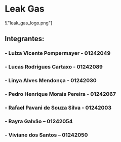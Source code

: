 # Leak Gas

!["leak_gas_logo.png"]

## Integrantes:
### - Luíza Vicente Pompermayer - 01242049 
### - Lucas Rodrigues Cartaxo - 01242089 
### - Linya Alves Mendonça - 01242030 
### - Pedro Henrique Morais Pereira - 01242067  
### - Rafael Pavani de Souza Silva - 01242003  
### - Rayra Galvão – 01242054 
### - Viviane dos Santos – 01242050 
